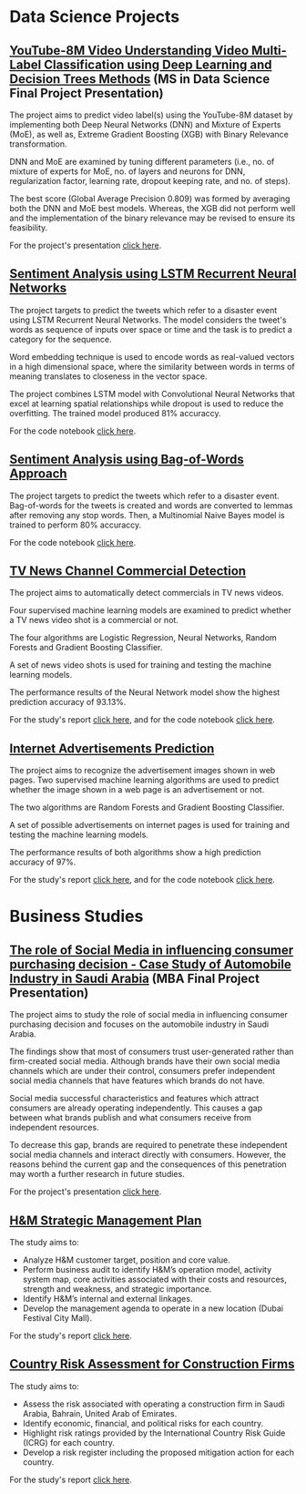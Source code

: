 # Data Science Projects
## [YouTube-8M Video Understanding Video Multi-Label Classification using Deep Learning and Decision Trees Methods](https://github.com/ehabhassan1981/projects/blob/master/MSDS/Data%20Science%20-%20Final%20Project%20Presentation.pdf) (MS in Data Science Final Project Presentation)
The project aims to predict video label(s) using the YouTube-8M dataset by implementing both Deep Neural Networks (DNN) and Mixture of Experts (MoE), as well as, Extreme Gradient Boosting (XGB) with Binary Relevance transformation.

DNN and MoE are examined by tuning different parameters (i.e., no. of mixture of experts for MoE, no. of layers and neurons for DNN, regularization factor, learning rate, dropout keeping rate, and no. of steps).

The best score (Global Average Precision 0.809) was formed by averaging both the DNN and MoE best models. Whereas, the XGB did not perform well and the implementation of the binary relevance may be revised to ensure its feasibility.

For the project's presentation [click here](https://github.com/ehabhassan1981/projects/blob/master/MSDS/Data%20Science%20-%20Final%20Project%20Presentation.pdf).

## [Sentiment Analysis using LSTM Recurrent Neural Networks](https://github.com/ehabhassan1981/projects/blob/master/SentimentAnalysis/SentimentAnalysisDNN.ipynb)

The project targets to predict the tweets which refer to a disaster event using LSTM Recurrent Neural Networks. The model considers the tweet's words as sequence of inputs over space or time and the task is to predict a category for the sequence.

Word embedding technique is used to encode words as real-valued vectors in a high dimensional space, where the similarity between words in terms of meaning translates to closeness in the vector space.

The project combines LSTM model with Convolutional Neural Networks that excel at learning spatial relationships while dropout is used to reduce the overfitting. The trained model produced 81% accuraccy.

For the code notebook [click here](https://github.com/ehabhassan1981/projects/blob/master/SentimentAnalysis/SentimentAnalysisDNN.ipynb).

## [Sentiment Analysis using Bag-of-Words Approach](https://github.com/ehabhassan1981/projects/blob/master/SentimentAnalysis/SentimentAnalysis.ipynb)

The project targets to predict the tweets which refer to a disaster event. Bag-of-words for the tweets is created and words are converted to lemmas after removing any stop words. Then, a Multinomial Naive Bayes model is trained to perform 80% accuraccy.

For the code notebook [click here](https://github.com/ehabhassan1981/projects/blob/master/SentimentAnalysis/SentimentAnalysis.ipynb).

## [TV News Channel Commercial Detection](https://github.com/ehabhassan1981/projects/blob/master/ImageClassifier/ImageClassifier.ipynb)
The project aims to automatically detect commercials in TV news videos.

Four supervised machine learning models are examined to predict whether a TV news video shot is a commercial or not. 

The four algorithms are Logistic Regression, Neural Networks, Random Forests and Gradient Boosting Classifier.

A set of news video shots is used for training and testing the machine learning models.

The performance results of the Neural Network model show the highest prediction accuracy of 93.13%.

For the study's report [click here](https://github.com/ehabhassan1981/projects/blob/master/TVCommercialDetector/TVCommercialDetectorReport.pdf), and for the code notebook [click here](https://github.com/ehabhassan1981/projects/blob/master/ImageClassifier/ImageClassifier.ipynb).

## [Internet Advertisements Prediction](https://github.com/ehabhassan1981/projects/blob/master/InternetAdsPredictor/InternetAdsPredictor.ipynb)
The project aims to recognize the advertisement images shown in web pages. Two supervised machine learning algorithms are used to predict whether the image shown in a web page is an advertisement or not.

The two algorithms are Random Forests and Gradient Boosting Classifier.

A set of possible advertisements on internet pages is used for training and testing the machine learning models.

The performance results of both algorithms show a high prediction accuracy of 97%.

For the study's report [click here](https://github.com/ehabhassan1981/projects/blob/master/InternetAdsPredictor/InternetAdsPredictorReport.pdf), and for the code notebook [click here](https://github.com/ehabhassan1981/projects/blob/master/InternetAdsPredictor/InternetAdsPredictor.ipynb).

# Business Studies
## [The role of Social Media in influencing consumer purchasing decision - Case Study of Automobile Industry in Saudi Arabia](https://github.com/ehabhassan1981/projects/blob/master/MBA/MBA%20-%20Final%20Presentation.pdf) (MBA Final Project Presentation)
The project aims to study the role of social media in influencing consumer purchasing decision and focuses on the automobile industry in Saudi Arabia.

The findings show that most of consumers trust user-generated rather than firm-created social media. Although brands have their own social media channels which are under their control, consumers prefer independent social media channels that have features which brands do not have.

Social media successful characteristics and features which attract consumers are already operating independently. This causes a gap between what brands publish and what consumers receive from independent resources.

To decrease this gap, brands are required to penetrate these independent social media channels and interact directly with consumers. However, the reasons behind the current gap and the consequences of this penetration may worth a further research in future studies.

For the project's presentation [click here](https://github.com/ehabhassan1981/projects/blob/master/MBA/MBA%20-%20Final%20Presentation.pdf).

## [H&M Strategic Management Plan](https://github.com/ehabhassan1981/projects/blob/master/MBA/H%26M%20Strategic%20Management%20Plan.pdf)
The study aims to:
- Analyze H&M customer target, position and core value. 
- Perform business audit to identify H&M’s operation model, activity system map, core activities associated with their costs and resources, strength and weakness, and strategic importance.
- Identify H&M’s internal and external linkages.
- Develop the management agenda to operate in a new location (Dubai Festival City Mall).

For the study's report [click here](https://github.com/ehabhassan1981/projects/blob/master/MBA/H%26M%20Strategic%20Management%20Plan.pdf).

## [Country Risk Assessment for Construction Firms](https://github.com/ehabhassan1981/projects/blob/master/MBA/Country%20Risk%20Assessment.pdf)
The study aims to:
- Assess the risk associated with operating a construction firm in Saudi Arabia, Bahrain, United Arab of Emirates. 
- Identify economic, financial, and political risks for each country.
-	Highlight risk ratings provided by the International Country Risk Guide (ICRG) for each country.
-	Develop a risk register including the proposed mitigation action for each country.

For the study's report [click here](https://github.com/ehabhassan1981/projects/blob/master/MBA/Country%20Risk%20Assessment.pdf).
